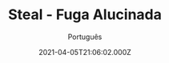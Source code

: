 ---
id: 'f572d365-5199-46e7-aa89-2f62cb19b817'
type: 'movie' # Filme, Série, Anime
title: "Steal - Fuga Alucinada"
synopsis: ["Wyatt (Peter Fonda) e Billy (Dennis Hopper) são motoqueiros que viajam pelo sul dos Estados Unidos. Após levarem drogas do México até Los Angeles, eles as negociam com um homem em um Rolls-Royce. Com o dinheiro a dupla parte rumo ao leste, na esperança de chegar a Nova Orleans a tempo para o Mardi Grass, um dos Carnavais mais famosos em todo o planeta.",
]
originalTitle: "Riders"
date: '2021-04-05T21:06:02.000Z'
update: '2021-04-05T21:06:02.000Z'
releaseDate: '2002-05-08T03:00:00.000Z'
imdb:
  rating: '5.5' # 8.5
  id: '' # tt0470752
duration: '1h 35m'
trailer:
  urls: [
    '-5T7VwI5cbk',
  ]
tags: ['720p']
genre: ['Ação', 'Crime'] #
quality: 'WEBRip' # BluRay, WEB-DL, HDTV, WEB-DL4K, WEB-DLe
format: 'Mkv' # MKV, MP4, TS
audio: 'Português, Inglês' # Dublado, Legendado, Dual Audio, Dub & Leg
subtitle: 'Português' # Português, inglês,
size: '1.56 GB' # 4.8 GB
audioQuality: 10
videoQuality: 10
directors: []
#  - name: 'Lana Wachowski'
#    image: ''
#  - name: 'Lilly Wachowski'
#    image: ''
cast: []
#  - name: 'Keanu Reeves'
#    image: ''
#    characterName: 'Neo'
writers: []
#  - name: ''
#    image: ''
maturityRating:
  age: '' # L , 10, 12, 14, 16, 18
  topics: [''] # Violence, Illegal drugs, Inappropriate Language, Legal Drugs, Sexual Content, Extreme Violence
###########################################
download:
  
  - url: 'magnet:?xt=urn:btih:CA4F956E8A4A4C236FD6691E8449907494E4A52B&dn=Fuga%20Alucinada%202002%20%28720p%29%20LAPUMiA&tr=udp%3a%2f%2ftracker.openbittorrent.com%3a80%2fannounce&tr=udp%3a%2f%2ftracker.opentrackr.org%3a1337%2fannounce&tr=udp%3a%2f%2ftracker.openbittorrent.com%3a80%2fannounce&tr=udp%3a%2f%2ftracker.opentrackr.org%3a1337%2fannounce&tr=udp%3a%2f%2ftracker.openbittorrent.com%3a80%2fannounce&tr=udp%3a%2f%2ftracker.opentrackr.org%3a1337%2fannounce&tr=udp%3a%2f%2ftracker.trackerfix.com%3a81%2fannounce&tr=udp%3a%2f%2ftracker.coppersurfer.tk%3a6969%2fannounce&tr=udp%3a%2f%2ftracker.leechers-paradise.org%3a6969%2fannounce&tr=udp%3a%2f%2feddie4.nl%3a6969%2fannounce&tr=udp%3a%2f%2fp4p.arenabg.com%3a1337%2fannounce&tr=udp%3a%2f%2fexplodie.org%3a6969%2fannounce&tr=udp%3a%2f%2fzer0day.ch%3a1337%2fannounce'
    resolution: '720p' # 720p, 1080p, 4K,
    audio: 'Dual Áudio' # Dublado, Legendado, Dual Audio
    size: '' # 4.8 GB
    quality: '' # BluRay, WEB-DL
    format: '' # MKV
images:
  cover: '/assets/movies/steal-fuga-alucinada.jpg'
  background: '/assets/movies/'
---